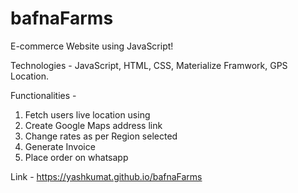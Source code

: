 # bafnaFarms

E-commerce Website using JavaScript!

Technologies - JavaScript, HTML, CSS, Materialize Framwork, GPS Location.

Functionalities - 
1. Fetch users live location using
2. Create Google Maps address link
3. Change rates as per Region selected
4. Generate Invoice
5. Place order on whatsapp

Link - https://yashkumat.github.io/bafnaFarms
